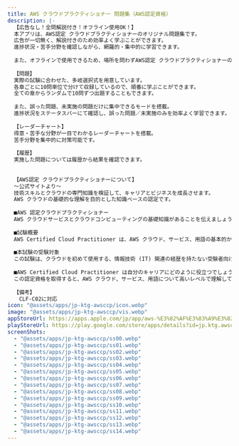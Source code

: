 ```yaml
---
title: AWS クラウドプラクティショナー 問題集（AWS認定資格）
description: |-
  【広告なし！全問解説付き！オフライン使用OK！】
  本アプリは、AWS認定 クラウドプラクティショナーのオリジナル問題集です。
  広告が一切無く、解説付きのため効率よく学ぶことができます。
  進捗状況・苦手分野を確認しながら、網羅的・集中的に学習できます。
  
  また、オフラインで使用できるため、場所を問わずAWS認定 クラウドプラクティショナーの勉強に集中できます。
  
  【問題】
  実際の試験に合わせた、多岐選択式を用意しています。
  各章ごとに10問単位で分けて収録しているので、順番に学ぶことができます。
  全ての章からランダムで10問ずつ出題することもできます。
  
  また、誤った問題、未実施の問題だけに集中できるモードを搭載。
  進捗状況をステータスバーにて確認し、誤った問題／未実施のみを効率よく学習できます。
  
  【レーダーチャート】
  得意・苦手な分野が一目でわかるレーダーチャートを搭載。
  苦手分野を集中的に対策可能です。
  
  【履歴】
  実施した問題については履歴から結果を確認できます。
  
  
  【AWS認定 クラウドプラクティショナーについて】
  〜公式サイトより〜
  技術スキルとクラウドの専門知識を検証して、キャリアとビジネスを成長させます。
  AWS クラウドの基礎的な理解を目的とした知識ベースの認定です。
  
  ■AWS 認定クラウドプラクティショナー
  AWS クラウドサービスとクラウドコンピューティングの基礎知識があることを伝えましょう
  
  ■試験概要
  AWS Certified Cloud Practitioner は、AWS クラウド、サービス、用語の基本的かつ高度な理解を検証します。 これは、IT やクラウドの経験がまったくない個人でクラウドのキャリアに切り替えるか、基礎的なクラウドリテラシーを求めている基幹業務の従業員にとって、AWS 認定ジャーニーの良い出発点となります。
  
  ■本試験の受験対象
  この試験は、クラウドを初めて使用する、情報技術 (IT) 関連の経歴を持たない受験者向けに設計されています。この試験は、セールス、マーケティング、製品またはプロジェクト管理といった事業部門の役割を担う人が AWS クラウドの基礎を理解するためのものです。
  
  ■AWS Certified Cloud Practitioner は自分のキャリアにどのように役立つでしょうか?
  この認定資格を取得すると、AWS クラウド、サービス、用語について高いレベルで理解していることが証明されます。この認定資格は、IT 以外のバックグラウンドを持つ候補者がクラウドに切り替えるための入り口となります。Lightcast™ (2022 年 10 月) によると、AWS Certified Cloud Practitioner を必要とする求人情報が 84% 増加しました (2021 年 10 月から 2022 年 9 月)。この認定資格は、クラウドリテラシーを身に付け、技術チームや顧客とより効果的にコミュニケーションを取りたいと考えている基幹業の従業員 (営業、製品管理、プロジェクト管理など) にも最適です。
  
  【備考】
  　CLF-C02に対応
icon: "@assets/apps/jp-ktg-awsccp/icon.webp"
image: "@assets/apps/jp-ktg-awsccp/vis.webp"
appStoreUrl: https://apps.apple.com/jp/app/aws-%E3%82%AF%E3%83%A9%E3%82%A6%E3%83%89%E3%83%97%E3%83%A9%E3%82%AF%E3%83%86%E3%82%A3%E3%82%B7%E3%83%A7%E3%83%8A%E3%83%BC-%E3%82%AA%E3%83%AA%E3%82%B8%E3%83%8A%E3%83%AB%E5%95%8F%E9%A1%8C%E9%9B%86/id6744286280
playStoreUrl: https://play.google.com/store/apps/details?id=jp.ktg.awsccp
screenShots:
  - "@assets/apps/jp-ktg-awsccp/ss00.webp"
  - "@assets/apps/jp-ktg-awsccp/ss01.webp"
  - "@assets/apps/jp-ktg-awsccp/ss02.webp"
  - "@assets/apps/jp-ktg-awsccp/ss03.webp"
  - "@assets/apps/jp-ktg-awsccp/ss04.webp"
  - "@assets/apps/jp-ktg-awsccp/ss05.webp"
  - "@assets/apps/jp-ktg-awsccp/ss06.webp"
  - "@assets/apps/jp-ktg-awsccp/ss07.webp"
  - "@assets/apps/jp-ktg-awsccp/ss08.webp"
  - "@assets/apps/jp-ktg-awsccp/ss09.webp"
  - "@assets/apps/jp-ktg-awsccp/ss10.webp"
  - "@assets/apps/jp-ktg-awsccp/ss11.webp"
  - "@assets/apps/jp-ktg-awsccp/ss12.webp"
  - "@assets/apps/jp-ktg-awsccp/ss13.webp"
  - "@assets/apps/jp-ktg-awsccp/ss14.webp"
---
```


